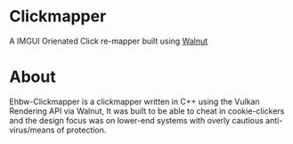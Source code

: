 # Clickmapper
A IMGUI Orienated Click re-mapper built using [Walnut](https://github.com/TheCherno/Walnut)

# About
Ehbw-Clickmapper is a clickmapper written in C++ using the Vulkan Rendering API via Walnut, It was built to be able to cheat in cookie-clickers and the design focus was on lower-end systems with overly cautious anti-virus/means of protection.
